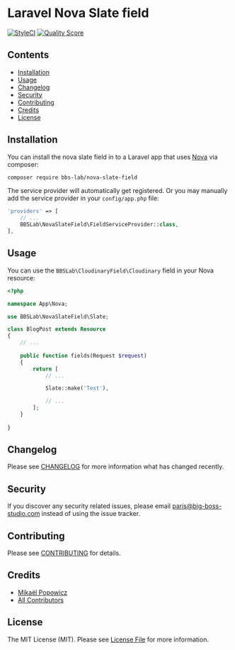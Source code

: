 # Laravel Nova Slate field

[![StyleCI](https://styleci.io/repos/340378574/shield)](https://styleci.io/repos/340378574)
[![Quality Score](https://img.shields.io/scrutinizer/g/bbs-lab/nova-slate-field.svg?style=flat-square)](https://scrutinizer-ci.com/g/bbs-lab/nova-slate-field)

## Contents

- [Installation](#installation)
- [Usage](#usage)
- [Changelog](#changelog)
- [Security](#security)
- [Contributing](#contributing)
- [Credits](#credits)
- [License](#license)

## Installation

You can install the nova slate field in to a Laravel app that uses [Nova](https://nova.laravel.com) via composer:


``` bash
composer require bbs-lab/nova-slate-field
```

The service provider will automatically get registered. Or you may manually add the service provider in your `config/app.php` file:

```php
'providers' => [
    // ...
    BBSLab\NovaSlateField\FieldServiceProvider::class,
],
```

## Usage

You can use the `BBSLab\CloudinaryField\Cloudinary` field in your Nova resource:

```php
<?php

namespace App\Nova;

use BBSLab\NovaSlateField\Slate;

class BlogPost extends Resource
{
    // ...
    
    public function fields(Request $request)
    {
        return [
            // ...

            Slate::make('Text'),

            // ...
        ];
    }
    
}
```

## Changelog

Please see [CHANGELOG](CHANGELOG.md) for more information what has changed recently.

## Security

If you discover any security related issues, please email paris@big-boss-studio.com instead of using the issue tracker.

## Contributing

Please see [CONTRIBUTING](CONTRIBUTING.md) for details.

## Credits

- [Mikaël Popowicz](https://github.com/mikaelpopowicz)
- [All Contributors](../../contributors)

## License

The MIT License (MIT). Please see [License File](LICENSE.md) for more information.
